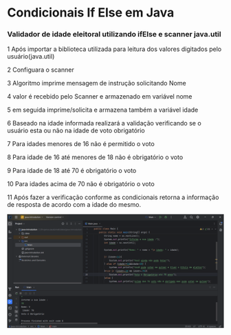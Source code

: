 # Condicionais If Else em Java
<h3>Validador de idade eleitoral utilizando ifElse e scanner java.util</h3>
<p>1 Após importar a biblioteca utilizada para leitura dos valores digitados pelo usuário(java.util)</p>
<p>2 Configuara o scanner</p>
<p>3 Algoritmo imprime mensagem de instrução solicitando Nome</p>
<p>4 valor é recebido pelo Scanner e armazenado em variável nome </p>
<p>5 em seguida imprime/solicita e armazena também a variável idade</p>
<p>6 Baseado na idade informada realizará a validação verificando se o usuário esta ou não na idade de voto obrigatório
<p>7 Para idades menores de 16 não é permitido o voto </p>
<p>8 Para idade de 16 até menores de 18 não é obrigatório o voto </p>
<p>9 Para idade de 18 até 70 é obrigatório o voto </p>
<p>10 Para idades acima de 70 não é obrigatório o voto </p>
<p>11 Após fazer a verificação conforme as condicionais retorna a informação de resposta de acordo com a idade do mesmo.</p>
<img src="https://github.com/pablinesamara/CondicionaisIfElseJava/blob/main/IfElseJava.png">
